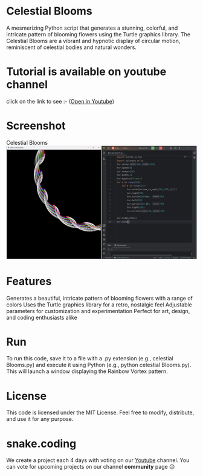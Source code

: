 #  Celestial Blooms

A mesmerizing Python script that generates a stunning, colorful, and intricate pattern of blooming flowers using the Turtle graphics library. The Celestial Blooms are a vibrant and hypnotic display of circular motion, reminiscent of celestial bodies and natural wonders.

# Tutorial is available on youtube channel 
click on the link to see :- ([Open in Youtube]())

# Screenshot

 Celestial Blooms
![screenshot]( CelestialBlooms.png)



# Features
Generates a beautiful, intricate pattern of blooming flowers with a range of colors
Uses the Turtle graphics library for a retro, nostalgic feel
Adjustable parameters for customization and experimentation
Perfect for art, design, and coding enthusiasts alike


# Run
To run this code, save it to a file with a .py extension (e.g., celestial Blooms.py) and execute it using Python (e.g., python celestial Blooms.py). This will launch a window displaying the Rainbow Vortex pattern.

# License
This code is licensed under the MIT License. Feel free to modify, distribute, and use it for any purpose.

# snake.coding
We create a project each 4 days with voting on our <a href="https://youtube.com/@snakecoding_12" target="_blank">Youtube</a> channel.
You can vote for upcoming projects on our channel **community** page :wink:


